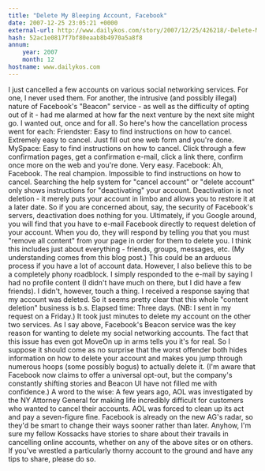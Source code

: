 ```yaml
---
title: "Delete My Bleeping Account, Facebook"
date: 2007-12-25 23:05:21 +0000
external-url: http://www.dailykos.com/story/2007/12/25/426218/-Delete-My-Bleeping-Account-Facebook
hash: 52ac1e0817f7bf80eaab8b4970a5a8f8
annum:
    year: 2007
    month: 12
hostname: www.dailykos.com
---
```


I just cancelled a few accounts on various social networking services. For one, I never used them. For another, the intrusive (and possibly illegal) nature of Facebook's "Beacon" service - as well as the difficulty of opting out of it - had me alarmed at how far the next venture by the next site might go. I wanted out, once and for all.
  So here's how the cancellation process went for each:
  Friendster: Easy to find instructions on how to cancel. Extremely easy to cancel. Just fill out one web form and you're done.
  MySpace: Easy to find instructions on how to cancel. Click through a few confirmation pages, get a confirmation e-mail, click a link there, confirm once more on the web and you're done. Very easy.
  Facebook: Ah, Facebook. The real champion. Impossible to find instructions on how to cancel. Searching the help system for "cancel account" or "delete account" only shows instructions for "deactivating" your account. Deactivation is not deletion - it merely puts your account in limbo and allows you to restore it at a later date. So if you are concerned about, say, the security of Facebook's servers, deactivation does nothing for you.
  Ultimately, if you Google around, you will find that you have to e-mail Facebook directly to request deletion of your account. When you do, they will respond by telling you that you must "remove all content" from your page in order for them to delete you. I think this includes just about everything - friends, groups, messages, etc. (My understanding comes from this blog post.) This could be an arduous process if you have a lot of account data.
  However, I also believe this to be a completely phony roadblock. I simply responded to the e-mail by saying I had no profile content (I didn't have much on there, but I did have a few friends). I didn't, however, touch a thing. I received a response saying that my account was deleted. So it seems pretty clear that this whole "content deletion" business is b.s.
  Elapsed time: Three days. (NB: I sent in my request on a Friday.) It took just minutes to delete my account on the other two services.
  As I say above, Facebook's Beacon service was the key reason for wanting to delete my social networking accounts.  The fact that this issue has even got MoveOn up in arms tells you it's for real. So I suppose it should come as no surprise that the worst offender both hides information on how to delete your account and makes you jump through numerous hoops (some possibly bogus) to actually delete it. (I'm aware that Facebook now claims to offer a universal opt-out, but the company's constantly shifting stories and Beacon UI have not filled me with confidence.)
  A word to the wise: A few years ago, AOL was investigated by the NY Attorney General for making life incredibly difficult for customers who wanted to cancel their accounts. AOL was forced to clean up its act and pay a seven-figure fine. Facebook is already on the new AG's radar, so they'd be smart to change their ways sooner rather than later.
  Anyhow, I'm sure my fellow Kossacks have stories to share about their travails in cancelling online accounts, whether on any of the above sites or on others. If you've wrestled a particularly thorny account to the ground and have any tips to share, please do so.
